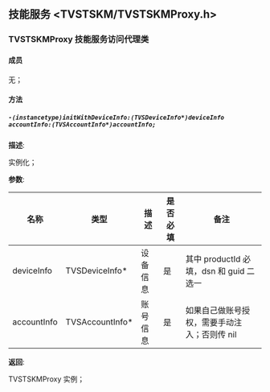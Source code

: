 ## 技能服务 <TVSTSKM/TVSTSKMProxy.h>

### TVSTSKMProxy 技能服务访问代理类

#### 成员

 无；

#### 方法

##### `-(instancetype)initWithDeviceInfo:(TVSDeviceInfo*)deviceInfo accountInfo:(TVSAccountInfo*)accountInfo;`

  **描述**:

  实例化；

  **参数**:

  | 名称 | 类型 | 描述 | 是否必填 | 备注 |
  | ------ | ------ | ------ | ------ | ------ |
  | deviceInfo | TVSDeviceInfo* | 设备信息 | 是 | 其中 productId 必填，dsn 和 guid 二选一 |
  | accountInfo | TVSAccountInfo* | 账号信息 | 是 | 如果自己做账号授权，需要手动注入；否则传 nil |

  **返回**:

  TVSTSKMProxy 实例；
